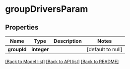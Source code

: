 # groupDriversParam

## Properties
Name | Type | Description | Notes
------------ | ------------- | ------------- | -------------
**groupId** | **integer** |  | [default to null]

[[Back to Model list]](../README.md#documentation-for-models) [[Back to API list]](../README.md#documentation-for-api-endpoints) [[Back to README]](../README.md)


